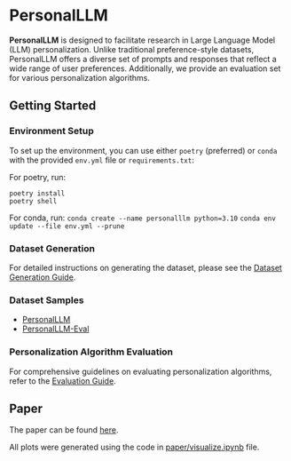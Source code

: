 # PersonalLLM

**PersonalLLM** is designed to facilitate research in Large Language Model (LLM) personalization. Unlike traditional preference-style datasets, PersonalLLM offers a diverse set of prompts and responses that reflect a wide range of user preferences. Additionally, we provide an evaluation set for various personalization algorithms.

## Getting Started

### Environment Setup

To set up the environment, you can use either `poetry` (preferred) or `conda` with the provided `env.yml` file or `requirements.txt`:

For poetry, run:
```
poetry install
poetry shell
```

For conda, run:
`conda create --name personalllm python=3.10`
`conda env update --file env.yml --prune`

### Dataset Generation

For detailed instructions on generating the dataset, please see the [Dataset Generation Guide](PersonalLLM/data/README.md).

### Dataset Samples

- [PersonalLLM](https://huggingface.co/datasets/as6154/PersonalLLM)
- [PersonalLLM-Eval](https://huggingface.co/datasets/namkoong-lab/PersonalLLM_Eval)

### Personalization Algorithm Evaluation

For comprehensive guidelines on evaluating personalization algorithms, refer to the [Evaluation Guide](PersonalLLM/eval/README.md).


## Paper

The paper can be found [here](https://arxiv.org/abs/2405.10273).

All plots were generated using the code in [paper/visualize.ipynb](paper/visualize.ipynb) file.